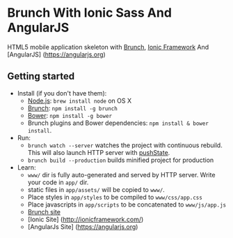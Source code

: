 # Brunch With Ionic Sass And AngularJS

HTML5 mobile application skeleton with [Brunch](http://brunch.io), [Ionic Framework](http://ionicframework.com/) And [AngularJS] (https://angularjs.org)

## Getting started
* Install (if you don't have them):
    * [Node.js](http://nodejs.org): `brew install node` on OS X
    * [Brunch](http://brunch.io): `npm install -g brunch`
    * [Bower](http://bower.io): `npm install -g bower`
    * Brunch plugins and Bower dependencies: `npm install & bower install`.
* Run:
    * `brunch watch --server`  watches the project with continuous rebuild. This will also launch HTTP server with [pushState](https://developer.mozilla.org/en-US/docs/Web/Guide/API/DOM/Manipulating_the_browser_history).
    * `brunch build --production` builds minified project for production
* Learn:
    * `www/` dir is fully auto-generated and served by HTTP server.  Write your code in `app/` dir.
    * static files in `app/assets/` will be copied to `www/`.
    * Place styles in `app/styles` to be compiled to `www/css/app.css`
    * Place javascripts in `app/scripts` to be concatenated to `www/js/app.js`
    * [Brunch site](http://brunch.io)
    * [Ionic Site] (http://ionicframework.com/)
    * [AngularJs Site] (https://angularjs.org)
